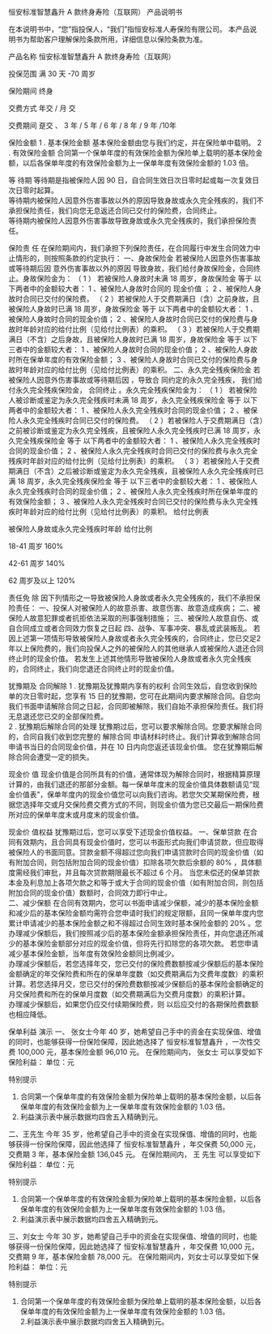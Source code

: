 恒安标准智慧鑫升 A 款终身寿险（互联网） 产品说明书 
  
在本说明书中，“您”指投保人，“我们”指恒安标准人寿保险有限公司。 
本产品说明书为帮助客户理解保险条款所用，详细信息以保险条款为准。 
   
  
产品名称    恒安标准智慧鑫升   A   款终身寿险（互联网）   
   
投保范围    满   30   天   -70   周岁   
   
保险期间    终身   
   
交费方式   年交   /   月   交   
   
交费期间   趸交   、   3   年   /   5   年   /   6   年   /   8   年   /   9   年   /10年   
   
保险金额 
1 . 基本保险金额 
基本保险金额由您与我们约定，并在保险单中载明。 
2 . 有效保险金额 
合同第一个保单年度的有效保险金额为保险单上载明的基本保险金额，以后各保单年度的有效保险金额为上一保单年度有效保险金额的 1.03 倍。 
  
等 待期 
等待期是指被保险人因  90  日，自合同生效日次日零时起或每一次复效日次日零时起算。  
等待期内被保险人因意外伤害事故以外的原因导致身故或永久完全残疾的，我们不承担保险责任，我们向您无息返还合同已交付的保险费，合同终止。  
等待期内被保险人因意外伤害事故导致身故或永久完全残疾的，我们承担保险责任。 
  
保险责 任 
在保险期间内，我们承担下列保险责任，在合同履行中发生合同效力中止情形的，则按照条款的约定执行： 
一、身故保险金 
若被保险人因意外伤害事故或等待期后因 意外伤害事故以外的原因 导致身故，我们给付身故保险金，合同终止。身故保险金为： 
（ 1 ） 若被保险人身故时未满 18 周岁，身故保险金 等于 以下两者中的金额较大者： 
1 、被保险人身故时合同的 现金价值 ； 
2 、被保险人身故时合同已交付的保险费。 
（ 2 ）若被保险人于交费期满日（含）之前身故，且被保险人身故时已满 18 周岁，身故保险金 等于 以下两者中的金额较大者： 
1 、被保险人身故时合同的现金价值； 
2 、被保险人身故时合同已交付的保险费与身故时年龄对应的给付比例（见给付比例表）的乘积。 
（ 3 ）若被保险人于交费期满日（不含）之后身故，且被保险人身故时已满 18 周岁，身故保险金 等于 以下三者中的金额较大者： 
1 、被保险人身故时合同的现金价值； 
2 、被保险人身故时所在保单年度的有效保险金额； 
3 、被保险人身故时合同已交付的保险费与身故时年龄对应的给付比例（见给付比例表）的乘积。 
二、永久完全残疾保险金 
若被保险人因意外伤害事故或等待期后因  ，导致合 同约定的永久完全残疾， 我们给付永久完全残疾保险金， 合同终止 。永久完全残疾保险金为： 
（ 1 ） 若被保险人被诊断或鉴定为永久完全残疾时未满 18 周岁，永久完全残疾保险金 等于 以下两者中的金额较大者： 
1 、被保险人永久完全残疾时合同的现金价值； 
2 、被保险人永久完全残疾时合同已交付的保险费。 
（ 2 ）若被保险人于交费期满日（含）之前被诊断或鉴定为永久完全残疾，且被保险人永久完全残疾时已满 18 周岁，永久完全残疾保险金 等于 以下两者中的金额较大者： 
1 、被保险人永久完全残疾时合同的现金价值； 
2 、被保险人永久完全残疾时合同已交付的保险费与永久完全残疾时年龄对应的给付比例（见给付比例表）的乘积。 
（ 3 ）若被保险人于交费期满日（不含）之后被诊断或鉴定为永久完全残疾，且被保险人永久完全残疾时已满 18 周岁，永久完全残疾保险金 等于 以下三者中的金额较大者： 
1 、被保险人永久完全残疾时合同的现金价值； 
2 、被保险人永久完全残疾时所在保单年度的有效保险金额； 
3 、被保险人永久完全残疾时合同已交付的保险费与永久完全残疾时年龄对应的给付比例（见给付比例表）的乘积。 
 给付比例表 
 
被保险人身故或永久完全残疾时年龄 
 给付比例 
 
18-41 周岁 
 160% 
 
42-61 周岁 
 140% 
 
62 周岁及以上 
 120% 
 



  
责任免 除 
因下列情形之一导致被保险人身故或者永久完全残疾的，我们不承担保险责任：
一、投保人对被保险人的故意杀害、故意伤害、故意造成疾病；
二、被保险人故意犯罪或者抗拒依法采取的刑事强制措施；
三、被保险人故意自伤、或自合同成立或者合同效力恢复之日起
四、战争、军事冲突、暴乱或武装叛乱。
若因上述第一项情形导致被保险人身故或者永久完全残疾的，合同终止，您已交足2年以上保险费的，我们向投保人之外的被保险人的其他继承人或被保险人退还合同终止时的现金价值。
若发生上述其他情形导致被保险人身故或者永久完全残疾的，合同终止，我们向您退还合同终止时的现金价值。
  
犹豫期及 合同解除 
1  . 犹豫期及犹豫期内享有的权利 
合同生效后，自您收到保险单的次日零时起，您享有  15  日的犹豫期，您可在此期间内要求解除合同。自您向我们书面申请解除合同之日起，合同即被解除，我们自始不承担保险责任。我们将无息退还您已交的全部保险费。  
2 . 犹豫期后解除合同的处理 
犹豫期过后，您可以要求解除合同。您要求解除合同的，合同自我们收到您完整的 解除合同 申请材料时终止。我们计算收到解除合同申请书当日的合同现金价值，并在 10 日内向您返还该现金价值。 您在犹豫期后解除合同会遭受一定的损失。  
   
现金价 值 
现金价值是合同所具有的价值，通常体现为解除合同时，根据精算原理计算的，由我们退还的那部分金额。每一保单年度末的现金价值具体数额请见“现金价值表”，保单年度内的现金价值您可以向我们咨询。若您欠交某期保险费，根据您选择年交或月交保险费交费方式的不同，则现金价值为您已交最后一期保险费所对应的保单年度末或月度末的现金价值。 
  
现金价 值权益 
犹豫期过后，您可以享受下述现金价值权益。 
一、保单贷款 
在合同有效期内，且合同具有现金价值时，您可以书面形式向我们申请贷款，但应取得被保险人的书面同意。贷款金额不得超过您向我们申请贷款时合同的现金价值（如有附加合同，则包括附加合同的现金价值）扣除各项欠款后余额的 80% ，具体额度需经我们审批，并且每次贷款期限最长不超过 6 个月。 当您未偿还的保单贷款本金及利息加上各项欠款之和等于或大于合同的现金价值（如有附加合同，则包括附加合同的现金价值）数额时，合同效力即行中止。  
二、减少保额 
在合同有效期内，您可以书面申请减少保额，减少的基本保险金额和减少后的基本保险金额均需符合您申请时我们的规定限额，且同一保单年度内您累计申请减少的基本保险金额之和不得超过合同生效时基本保险金额的 20% 。您办理减少保额后，我们按照减少后的基本保险金额承担保险责任，并向您退还所减少的基本保险金额部分对应的现金价值，但将先行扣除您的各项欠款。 若您申请减少基本保险金额，当年度有效保险金额同比例减少。  
办理减少保额后，若您选择年交，您已交付的保险费数额按减少保额后的基本保险金额确定的年交保险费和所在的保单年度数（如交费期满后为交费年度数）的乘积计算。若您选择月交，您已交付的保险费数额按减少保额后的基本保险金额确定的月交保险费和所在的保单月度数（如交费期满后为交费月度数）的乘积计算。  
办理减少保额后，如果您仍应交付续期保险费，则 以后应交付的各期保险费数额也相应降低。 
  

保单利益 演示 
一、 张女士今年 40 岁，她希望自己手中的资金在实现保值、增值的同时，也能够获得一份保险保障，因此她选择了 恒安标准智慧鑫升   ，一次性交费 100,000 元，基本保险金额 96,010 元。 在保险期间内， 张女士 可以享受如下保险利益： 
单位：元 
 
特别提示   
1.   合同第一个保单年度的有效保险金额为保险单上载明的基本保险金额，以后各保单年度的有效保险金额为上一保单年度有效保险金额的   1.03   倍。   
2. 利益演示表中展示数据均四舍五入精确到元。 
  


二、王先生 今年 35 岁，他希望自己手中的资金在实现保值、增值的同时，也能够获得一份保险保障，因此他选择了 恒安标准智慧鑫升   ，年交保费 50,000 元，交费期 3 年，基本保险金额 136,045 元。 在保险期间内， 王 先生 可以享受如下保险利益： 
单位：元 
 
特别提示   
1.   合同第一个保单年度的有效保险金额为保险单上载明的基本保险金额，以后各保单年度的有效保险金额为上一保单年度有效保险金额的   1.03   倍。   
2. 利益演示表中展示数据均四舍五入精确到元。 
  


三、刘女士 今年 30 岁，她希望自己手中的资金在实现保值、增值的同时，也能够获得一份保险保障，因此她选择了 恒安标准智慧鑫升   ，年交保费 10,000 元，交费期 9 年，基本保险金额 78,000 元。 在保险期间内，刘女士可以享受如下保险利益： 
单位：元 
 
特别提示   
1.   合同第一个保单年度的有效保险金额为保险单上载明的基本保险金额，以后各保单年度的有效保险金额为上一保单年度有效保险金额的   1.03   倍。   
2.利益演示表中展示数据均四舍五入精确到元。 

